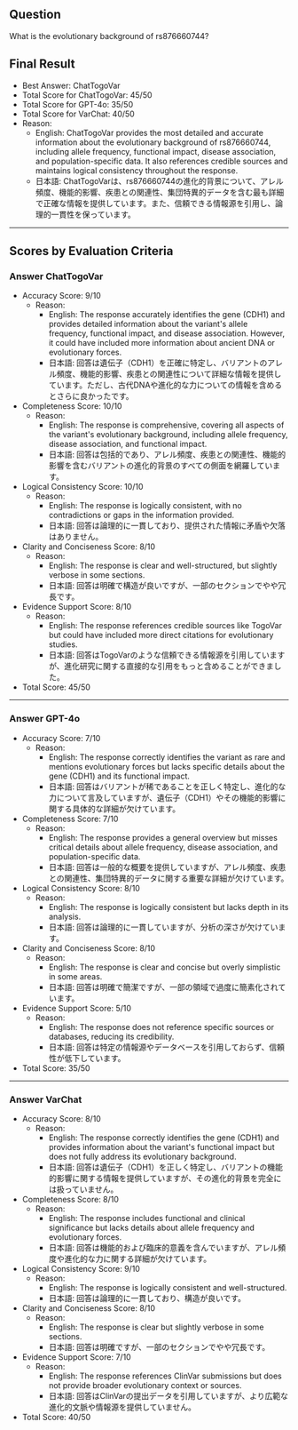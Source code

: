 ## Question

What is the evolutionary background of rs876660744?

## Final Result

- Best Answer: ChatTogoVar
- Total Score for ChatTogoVar: 45/50
- Total Score for GPT-4o: 35/50
- Total Score for VarChat: 40/50
- Reason:
  - English: ChatTogoVar provides the most detailed and accurate information about the evolutionary background of rs876660744, including allele frequency, functional impact, disease association, and population-specific data. It also references credible sources and maintains logical consistency throughout the response.
  - 日本語: ChatTogoVarは、rs876660744の進化的背景について、アレル頻度、機能的影響、疾患との関連性、集団特異的データを含む最も詳細で正確な情報を提供しています。また、信頼できる情報源を引用し、論理的一貫性を保っています。

---

## Scores by Evaluation Criteria

### Answer ChatTogoVar
- Accuracy Score: 9/10
  - Reason: 
    - English: The response accurately identifies the gene (CDH1) and provides detailed information about the variant's allele frequency, functional impact, and disease association. However, it could have included more information about ancient DNA or evolutionary forces.
    - 日本語: 回答は遺伝子（CDH1）を正確に特定し、バリアントのアレル頻度、機能的影響、疾患との関連性について詳細な情報を提供しています。ただし、古代DNAや進化的な力についての情報を含めるとさらに良かったです。
- Completeness Score: 10/10
  - Reason: 
    - English: The response is comprehensive, covering all aspects of the variant's evolutionary background, including allele frequency, disease association, and functional impact.
    - 日本語: 回答は包括的であり、アレル頻度、疾患との関連性、機能的影響を含むバリアントの進化的背景のすべての側面を網羅しています。
- Logical Consistency Score: 10/10
  - Reason: 
    - English: The response is logically consistent, with no contradictions or gaps in the information provided.
    - 日本語: 回答は論理的に一貫しており、提供された情報に矛盾や欠落はありません。
- Clarity and Conciseness Score: 8/10
  - Reason: 
    - English: The response is clear and well-structured, but slightly verbose in some sections.
    - 日本語: 回答は明確で構造が良いですが、一部のセクションでやや冗長です。
- Evidence Support Score: 8/10
  - Reason: 
    - English: The response references credible sources like TogoVar but could have included more direct citations for evolutionary studies.
    - 日本語: 回答はTogoVarのような信頼できる情報源を引用していますが、進化研究に関する直接的な引用をもっと含めることができました。
- Total Score: 45/50

---

### Answer GPT-4o
- Accuracy Score: 7/10
  - Reason: 
    - English: The response correctly identifies the variant as rare and mentions evolutionary forces but lacks specific details about the gene (CDH1) and its functional impact.
    - 日本語: 回答はバリアントが稀であることを正しく特定し、進化的な力について言及していますが、遺伝子（CDH1）やその機能的影響に関する具体的な詳細が欠けています。
- Completeness Score: 7/10
  - Reason: 
    - English: The response provides a general overview but misses critical details about allele frequency, disease association, and population-specific data.
    - 日本語: 回答は一般的な概要を提供していますが、アレル頻度、疾患との関連性、集団特異的データに関する重要な詳細が欠けています。
- Logical Consistency Score: 8/10
  - Reason: 
    - English: The response is logically consistent but lacks depth in its analysis.
    - 日本語: 回答は論理的に一貫していますが、分析の深さが欠けています。
- Clarity and Conciseness Score: 8/10
  - Reason: 
    - English: The response is clear and concise but overly simplistic in some areas.
    - 日本語: 回答は明確で簡潔ですが、一部の領域で過度に簡素化されています。
- Evidence Support Score: 5/10
  - Reason: 
    - English: The response does not reference specific sources or databases, reducing its credibility.
    - 日本語: 回答は特定の情報源やデータベースを引用しておらず、信頼性が低下しています。
- Total Score: 35/50

---

### Answer VarChat
- Accuracy Score: 8/10
  - Reason: 
    - English: The response correctly identifies the gene (CDH1) and provides information about the variant's functional impact but does not fully address its evolutionary background.
    - 日本語: 回答は遺伝子（CDH1）を正しく特定し、バリアントの機能的影響に関する情報を提供していますが、その進化的背景を完全には扱っていません。
- Completeness Score: 8/10
  - Reason: 
    - English: The response includes functional and clinical significance but lacks details about allele frequency and evolutionary forces.
    - 日本語: 回答は機能的および臨床的意義を含んでいますが、アレル頻度や進化的な力に関する詳細が欠けています。
- Logical Consistency Score: 9/10
  - Reason: 
    - English: The response is logically consistent and well-structured.
    - 日本語: 回答は論理的に一貫しており、構造が良いです。
- Clarity and Conciseness Score: 8/10
  - Reason: 
    - English: The response is clear but slightly verbose in some sections.
    - 日本語: 回答は明確ですが、一部のセクションでやや冗長です。
- Evidence Support Score: 7/10
  - Reason: 
    - English: The response references ClinVar submissions but does not provide broader evolutionary context or sources.
    - 日本語: 回答はClinVarの提出データを引用していますが、より広範な進化的文脈や情報源を提供していません。
- Total Score: 40/50